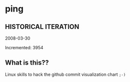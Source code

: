 # ping

## HISTORICAL ITERATION
2008-03-30

Incremented: 3954

## What is this?? 
Linux skills to hack the github commit visualization chart `;-)`
